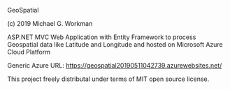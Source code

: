 GeoSpatial

(c) 2019 Michael G. Workman

ASP.NET MVC Web Application with Entity Framework to process Geospatial data like Latitude and Longitude 
and hosted on Microsoft Azure Cloud Platform

Generic Azure URL: https://geospatial20190511042739.azurewebsites.net/

This project freely distributal under terms of MIT open source license.
